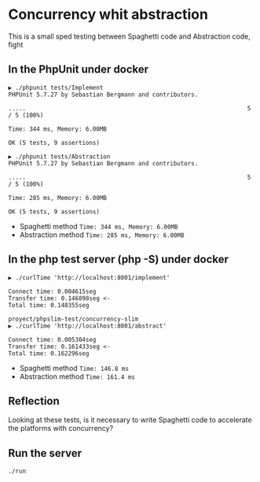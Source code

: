 # Concurrency whit abstraction

This is a small sped testing between Spaghetti code and Abstraction code, fight

## In the PhpUnit under docker

```
▶ ./phpunit tests/Implement
PHPUnit 5.7.27 by Sebastian Bergmann and contributors.

.....                                                               5 / 5 (100%)

Time: 344 ms, Memory: 6.00MB

OK (5 tests, 9 assertions)
                                                                                                                                                                                                                        
▶ ./phpunit tests/Abstraction  
PHPUnit 5.7.27 by Sebastian Bergmann and contributors.

.....                                                               5 / 5 (100%)

Time: 285 ms, Memory: 6.00MB

OK (5 tests, 9 assertions)
```

* Spaghetti method
`Time: 344 ms, Memory: 6.00MB`
* Abstraction method
`Time: 285 ms, Memory: 6.00MB`


## In the php test server (php -S) under docker

```
▶ ./curlTime 'http://localhost:8001/implement'

Connect time: 0.004615seg
Transfer time: 0.146898seg <-
Total time: 0.148355seg

proyect/phpslim-test/concurrency-slim                                                                                                                                                                                                                        
▶ ./curlTime 'http://localhost:8001/abstract' 

Connect time: 0.005304seg
Transfer time: 0.161433seg <-
Total time: 0.162296seg
```

* Spaghetti method
`Time: 146.8 ms`
* Abstraction method
`Time: 161.4 ms`

## Reflection

Looking at these tests, is it necessary to write Spaghetti code to 
accelerate the platforms with concurrency?

## Run the server
`./run`
